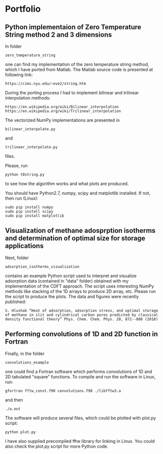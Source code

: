 # Portfolio


## Python implementaion of Zero Temperature String method 2 and 3 dimensions

﻿In folder

    zero_temperature_string

one can find my implementation of the zero temperature string method,
which I have ported from Matlab.
The Matlab source code is presented at following link:

    https://cims.nyu.edu/~eve2/string.htm

During the porting process I had to implement bilinear and trilinear
interpolation methods:

    https://en.wikipedia.org/wiki/Bilinear_interpolation
    https://en.wikipedia.org/wiki/Trilinear_interpolation

The vectorized NumPy implementations are presented in

    bilinear_interpolate.py

and

    trilinear_interpolate.py

files.

Please, run

    python t0string.py

to see how the algorithm works and what plots are produced.

You should have Python2.7, numpy, scipy and matplotlib installed.
If not, then run (Linux):

    sudo pip install numpy
    sudo pip install scipy
    sudo pip install matplotlib



## Visualization of methane adosprption isotherms and determination of optimal size for storage applications

Next, folder

    adsorption_isotherms_visualization

contains an example Python script used to interpret and visualize
adsorption data (contained in "data" folder) obtained with
my implementation of the CDFT approach.
The script uses interesting NumPy methods like stacking
of the 1D arrays to produce 2D array, etc.
Please run the script to produce the plots.
The data and figures were  recently published:

    S. Hlushak “Heat of adsorption, adsorption stress, and optimal storage of methane in slit and cylindrical carbon pores predicted by classical density functional theory” Phys. Chem. Chem. Phys. 20, 872--888 (2018)




## Performing convolutions of 1D and 2D function in Fortran

Finally, in the folder

    convolutions_example

one could find a Fortran software which performs convolutions
of 1D and 2D tabulated "square" functions.
To compile and run the software in Linux, run:

    gfortran fftw_const.f90 convolutions.f90 ./libfftw3.a

and then

    ./a.out

The software will produce several files, which could be plotted
with plot.py script:

    python plot.py

I have also supplied precompiled fftw library for linking in Linux.
You could also check the plot.py script for more Python code.

